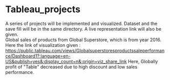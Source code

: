 # Tableau_projects
A series of projects will be implemented and visualized. Dataset and the save fill will be in the same directory. A live representation link will also be given.  
Global sales of products from Global Superstore, which is from year 2016. Here the link of visualization given : https://public.tableau.com/views/Globalsuperstoresproductssaleperformance/Dashboard1?:language=en-US&publish=yes&:display_count=n&:origin=viz_share_link
Here, Globally profit of "Table" decreased due to high discount and low sales performance. 
